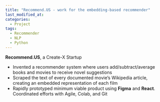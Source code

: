 ```yaml
---
title: "Recommend.US - work for the embedding-based recommender"
last_modified_at:
categories:
  - Project
tags:
  - Recommender
  - NLP
  - Python
---
```


**Recommend.US**, a Create-X Startup  
- Invented a recommender system where users add/subtract/average books and movies to receive novel suggestions
- Scraped the text of every documented movie’s Wikipedia article, creating an embedded representation of each film
- Rapidly prototyped minimum viable product using **Figma** and **React**. Coordinated efforts with Agile, Colab, and Git
